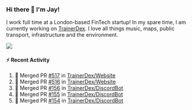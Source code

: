 ### Hi there 👋 I'm Jay!
I work full time at a London-based FinTech startup! In my spare time, I am currently working on [TrainerDex](https://www.github.com/TrainerDex). I love all things music, maps, public transport, infrastructure and the environment.

[<img src="https://github-readme-stats.vercel.app/api/wakatime?username=TurnrDev&layout=compact" />](https://wakatime.com/@TurnrDev)  

#### :zap: Recent Activity
<!--START_SECTION:activity-->
1. 🎉 Merged PR [#517](https://github.com/TrainerDex/Website/pull/517) in [TrainerDex/Website](https://github.com/TrainerDex/Website)
2. 🎉 Merged PR [#516](https://github.com/TrainerDex/Website/pull/516) in [TrainerDex/Website](https://github.com/TrainerDex/Website)
3. 🎉 Merged PR [#156](https://github.com/TrainerDex/DiscordBot/pull/156) in [TrainerDex/DiscordBot](https://github.com/TrainerDex/DiscordBot)
4. 🎉 Merged PR [#155](https://github.com/TrainerDex/DiscordBot/pull/155) in [TrainerDex/DiscordBot](https://github.com/TrainerDex/DiscordBot)
5. 🎉 Merged PR [#154](https://github.com/TrainerDex/DiscordBot/pull/154) in [TrainerDex/DiscordBot](https://github.com/TrainerDex/DiscordBot)
<!--END_SECTION:activity-->
